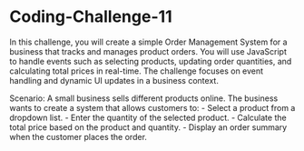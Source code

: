 # Coding-Challenge-11

In this challenge, you will create a simple Order Management System for a business that tracks and manages product orders. You will use JavaScript to handle events such as selecting products, updating order quantities, and calculating total prices in real-time. The challenge focuses on event handling and dynamic UI updates in a business context.

Scenario: A small business sells different products online. The business wants to create a system that allows customers to: - Select a product from a dropdown list. - Enter the quantity of the selected product. - Calculate the total price based on the product and quantity. - Display an order summary when the customer places the order.